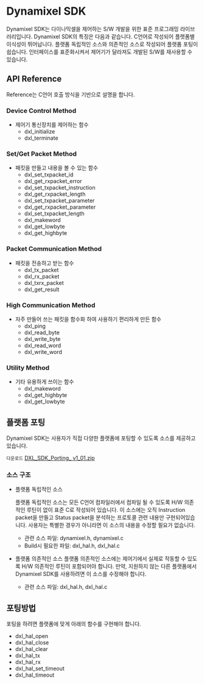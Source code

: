 # Dynamixel SDK

Dynamixel SDK는 다이나믹셀을 제어하는 S/W 개발을 위한 표준 프로그래밍 라이브러리입니다.
Dynamixel SDK의 특징은 다음과 같습니다.
C언어로 작성되어 플랫폼별 이식성이 뛰어납니다.
플랫폼 독립적인 소스와 의존적인 소스로 작성되어 플랫폼 포팅이 쉽습니다.
인터페이스를 표준화시켜서 제어기가 달라져도 개발된 S/W를 재사용할 수 있습니다.

## API Reference

Reference는 C언어 호출 방식을 기반으로 설명을 합니다.

### Device Control Method

- 제어기 통신장치를 제어하는 함수
	- dxl_initialize
	- dxl_terminate

### Set/Get Packet Method

- 패킷을 만들고 내용을 볼 수 있는  함수
	- dxl_set_txpacket_id
	- dxl_get_rxpacket_error
	- dxl_set_txpacket_instruction
	- dxl_get_rxpacket_length
	- dxl_set_txpacket_parameter
	- dxl_get_rxpacket_parameter
	- dxl_set_txpacket_length
	- dxl_makeword
	- dxl_get_lowbyte
	- dxl_get_highbyte

### Packet Communication Method

- 패킷을 전송하고 받는 함수
	- dxl_tx_packet
	- dxl_rx_packet
	- dxl_txrx_packet
	- dxl_get_result

### High Communication Method

- 자주 만들어 쓰는 패킷을 함수화 하여 사용하기 편리하게 만든 함수
	- dxl_ping
	- dxl_read_byte
	- dxl_write_byte
	- dxl_read_word
	- dxl_write_word

### Utility Method

- 기타 유용하게 쓰이는 함수
	- dxl_makeword
	- dxl_get_highbyte
	- dxl_get_lowbyte

## 플랫폼 포팅

Dynamixel SDK는 사용자가 직접 다양한 플랫폼에 포팅할 수 있도록 소스를 제공하고 있습니다.

`다운로드` [DXL_SDK_Porting_ v1_01.zip](http://support.robotis.com/ko/baggage_files/dynamixel_sdk/dxl_sdk_porting_v1_01.zip)

### 소스 구조

- 플랫폼 독립적인 소스

  플랫폼 독립적인 소스는 모든 C언어 컴파일러에서 컴파일 될 수 있도록 H/W 의존적인 루틴이 없이 표준 C로 작성되어 있습니다. 이 소스에는 오직 Instruction packet을 만들고 Status packet을 분석하는 프로토콜 관련 내용만 구현되어있습니다. 사용자는 특별한 경우가 아니라면 이 소스의 내용을 수정할 필요가 없습니다.

  - 관련 소스 파일: dynamixel.h, dynamixel.c
  - Build시 필요한 파일: dxl_hal.h, dxl_hal.c

- 플랫폼 의존적인 소스
  플랫폼 의존적인 소스에는 제어기에서 실제로 작동할 수 있도록  H/W 의존적인 루틴이 포함되어야 합니다. 만약, 지원하지 않는 다른 플랫폼에서 Dynamixel SDK를 사용하려면 이 소스를 수정해야 합니다.

  - 관련 소스 파일: dxl_hal.h, dxl_hal.c

## 포팅방법

포팅을 하려면 플랫폼에 맞게 아래의 함수를 구현해야 합니다.

- dxl_hal_open
- dxl_hal_close
- dxl_hal_clear
- dxl_hal_tx
- dxl_hal_rx
- dxl_hal_set_timeout
- dxl_hal_timeout
